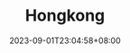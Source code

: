 ---
title: "Hongkong"
description: '23'
date: 2023-09-01T23:04:58+08:00
image: pics/cover.jpeg
comments: true
draft: true
weight: 2
categories:
    - 没有相机
---